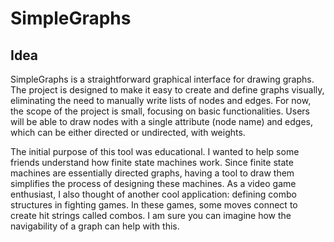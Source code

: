 # SimpleGraphs

## Idea
SimpleGraphs is a straightforward graphical interface for drawing graphs. The project is designed to make it easy to create and define graphs visually, eliminating the need to manually write lists of nodes and edges. For now, the scope of the project is small, focusing on basic functionalities. Users will be able to draw nodes with a single attribute (node name) and edges, which can be either directed or undirected, with weights.

The initial purpose of this tool was educational. I wanted to help some friends understand how finite state machines work. Since finite state machines are essentially directed graphs, having a tool to draw them simplifies the process of designing these machines. As a video game enthusiast, I also thought of another cool application: defining combo structures in fighting games. In these games, some moves connect to create hit strings called combos. I am sure you can imagine how the navigability of a graph can help with this.
